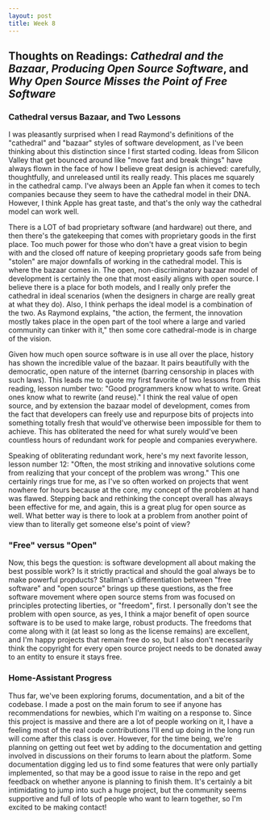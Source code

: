```yaml
---
layout: post
title: Week 8
---
```


## Thoughts on Readings: _Cathedral and the Bazaar_, _Producing Open Source Software_, and _Why Open Source Misses the Point of Free Software_

### Cathedral versus Bazaar, and Two Lessons

I was pleasantly surprised when I read Raymond's definitions of the "cathedral" and "bazaar" styles of software development, as I've been thinking about this distinction since I first started coding. Ideas from Silicon Valley that get bounced around like "move fast and break things" have always flown in the face of how I believe great design is achieved: carefully, thoughtfully, and unreleased until its really ready. This places me squarely in the cathedral camp. I've always been an Apple fan when it comes to tech companies because they seem to have the cathedral model in their DNA. However, I think Apple has great taste, and that's the only way the cathedral model can work well.

There is a LOT of bad proprietary software (and hardware) out there, and then there's the gatekeeping that comes with proprietary goods in the first place. Too much power for those who don't have a great vision to begin with and the closed off nature of keeping proprietary goods safe from being "stolen" are major downfalls of working in the cathedral model. This is where the bazaar comes in. The open, non-discriminatory bazaar model of development is certainly the one that most easily aligns with open source. I believe there is a place for both models, and I really only prefer the cathedral in ideal scenarios (when the designers in charge are really great at what they do). Also, I think perhaps the ideal model is a combination of the two. As Raymond explains, "the action, the ferment, the innovation mostly takes place in the open part of the tool where a large and varied community can tinker with it," then some core cathedral-mode is in charge of the vision.

Given how much open source software is in use all over the place, history has shown the incredible value of the bazaar. It pairs beautifully with the democratic, open nature of the internet (barring censorship in places with such laws). This leads me to quote my first favorite of two lessons from this reading, lesson number two: "Good programmers know what to write. Great ones know what to rewrite (and reuse)." I think the real value of open source, and by extension the bazaar model of development, comes from the fact that developers can freely use and repurpose bits of projects into something totally fresh that would've otherwise been impossible for them to achieve. This has obliterated the need for what surely would've been countless hours of redundant work for people and companies everywhere. 

Speaking of obliterating redundant work, here's my next favorite lesson, lesson number 12: "Often, the most striking and innovative solutions come from realizing that your concept of the problem was wrong." This one certainly rings true for me, as I've so often worked on projects that went nowhere for hours because at the core, my concept of the problem at hand was flawed. Stepping back and rethinking the concept overall has always been effective for me, and again, this is a great plug for open source as well. What better way is there to look at a problem from another point of view than to literally get someone else's point of view?

### "Free" versus "Open"

Now, this begs the question: is software development all about making the best possible work? Is it strictly practical and should the goal always be to make powerful propducts? Stallman's differentiation between "free software" and "open source" brings up these questions, as the free software movement where open source stems from was focused on principles protecting liberties, or "freedom", first. I personally don't see the problem with open source, as yes, I think a major benefit of open source software is to be used to make large, robust products. The freedoms that come along with it (at least so long as the license remains) are excellent, and I'm happy projects that remain free do so, but I also don't necessarily think the copyright for every open source project needs to be donated away to an entity to ensure it stays free.


### Home-Assistant Progress

Thus far, we've been exploring forums, documentation, and a bit of the codebase. I made a post on the main forum to see if anyone has recommendations for newbies, which I'm waiting on a response to. Since this project is massive and there are a lot of people working on it, I have a feeling most of the real code contributions I'll end up doing in the long run will come after this class is over. However, for the time being, we're planning on getting out feet wet by adding to the documentation and getting involved in discussions on their forums to learn about the platform. Some documentation digging led us to find some features that were only partially implemented, so that may be a good issue to raise in the repo and get feedback on whether anyone is planning to finish them. It's certainly a bit intimidating to jump into such a huge project, but the community seems supportive and full of lots of people who want to learn together, so I'm excited to be making contact!





